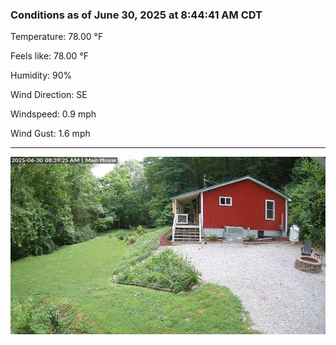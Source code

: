 ### Conditions as of June 30, 2025 at 8:44:41 AM CDT 

Temperature: 78.00 &deg;F

Feels like: 78.00 &deg;F

Humidity: 90%

Wind Direction: SE

Windspeed: 0.9 mph

Wind Gust: 1.6 mph

---

<img src="./images/latest.jpeg"/>

